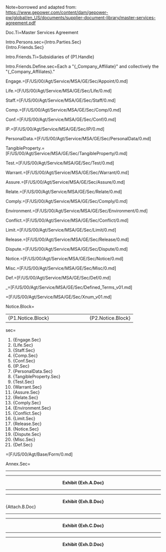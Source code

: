 Note=borrowed and adapted from:  <a href="https://www.gepower.com/content/dam/gepower-pw/global/en_US/documents/supplier-document-library/master-services-agreement.pdf">https://www.gepower.com/content/dam/gepower-pw/global/en_US/documents/supplier-document-library/master-services-agreement.pdf</a>

Doc.Ti=Master Services Agreement

Intro.Persons.sec={Intro.Parties.Sec}<br>{Intro.Friends.Sec}

Intro.Friends.Ti=Subsidiaries of {P1.Handle}

Intro.Friends.Define.sec=Each a "{_Company_Affiliate}" and collectively the "{_Company_Affiliates}."

Engage.=[F/US/00/Agt/Service/MSA/GE/Sec/Appoint/0.md]

Life.=[F/US/00/Agt/Service/MSA/GE/Sec/Life/0.md]

Staff.=[F/US/00/Agt/Service/MSA/GE/Sec/Staff/0.md]

Comp.=[F/US/00/Agt/Service/MSA/GE/Sec/Comp/0.md]

Conf.=[F/US/00/Agt/Service/MSA/GE/Sec/Conf/0.md]

IP.=[F/US/00/Agt/Service/MSA/GE/Sec/IP/0.md]

PersonalData.=[F/US/00/Agt/Service/MSA/GE/Sec/PersonalData/0.md]

TangibleProperty.=[F/US/00/Agt/Service/MSA/GE/Sec/TangibleProperty/0.md]

Test.=[F/US/00/Agt/Service/MSA/GE/Sec/Test/0.md]

Warrant.=[F/US/00/Agt/Service/MSA/GE/Sec/Warrant/0.md]

Assure.=[F/US/00/Agt/Service/MSA/GE/Sec/Assure/0.md]

Relate.=[F/US/00/Agt/Service/MSA/GE/Sec/Relate/0.md]

Comply.=[F/US/00/Agt/Service/MSA/GE/Sec/Comply/0.md]

Environment.=[F/US/00/Agt/Service/MSA/GE/Sec/Environment/0.md]

Conflict.=[F/US/00/Agt/Service/MSA/GE/Sec/Conflict/0.md]

Limit.=[F/US/00/Agt/Service/MSA/GE/Sec/Limit/0.md]

Release.=[F/US/00/Agt/Service/MSA/GE/Sec/Release/0.md]

Dispute.=[F/US/00/Agt/Service/MSA/GE/Sec/Dispute/0.md]

Notice.=[F/US/00/Agt/Service/MSA/GE/Sec/Notice/0.md]

Misc.=[F/US/00/Agt/Service/MSA/GE/Sec/Misc/0.md]

Def.=[F/US/00/Agt/Service/MSA/GE/Sec/Def/0.md]

_=[F/US/00/Agt/Service/MSA/GE/Sec/Defined_Terms_v01.md]

=[F/US/00/Agt/Service/MSA/GE/Sec/Xnum_v01.md]

Notice.Block=<table><tbody><tr><td>{P1.Notice.Block}</td><td width="100"></td><td>{P2.Notice.Block}</td> </tr></tbody></table>

sec=<ol><li>{Engage.Sec}</li><li>{Life.Sec}</li><li>{Staff.Sec}</li><li>{Comp.Sec}</li><li>{Conf.Sec}</li><li>{IP.Sec}</li><li>{PersonalData.Sec}</li><li>{TangibleProperty.Sec}</li><li>{Test.Sec}</li><li>{Warrant.Sec}</li><li>{Assure.Sec}</li><li>{Relate.Sec}</li><li>{Comply.Sec}</li><li>{Environment.Sec}</li><li>{Conflict.Sec}</li><li>{Limit.Sec}</li><li>{Release.Sec}</li><li>{Notice.Sec}</li><li>{Dispute.Sec}</li><li>{Misc.Sec}</li><li>{Def.Sec}</li></ol>

=[F/US/00/Agt/Base/Form/0.md]

Annex.Sec=<hr><hr><center><b>Exhibit {Exh.A.Doc}</b></center><hr><hr><center><b>Exhibit {Exh.B.Doc}</b></center>{Attach.B.Doc}<hr><hr><center><b>Exhibit {Exh.C.Doc}</b></center><hr><hr><center><b>Exhibit {Exh.D.Doc}</b></center>